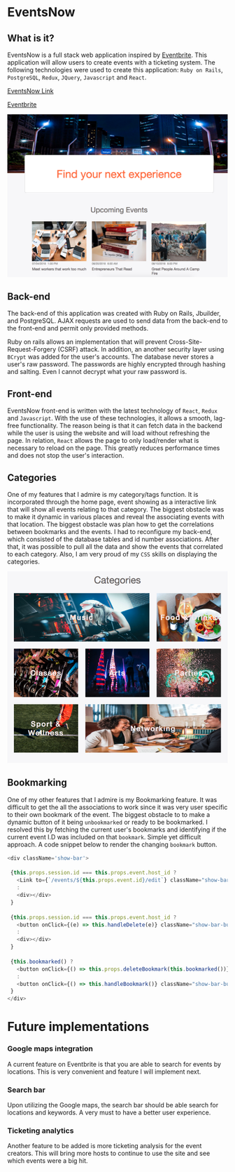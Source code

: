 # EventsNow

## What is it?
EventsNow is a full stack web application inspired by [Eventbrite](https://www.eventbrite.com/).
This application will allow users to create events with a ticketing system. The following technologies were used to create this application: `Ruby on Rails`, `PostgreSQL`, `Redux`, `JQuery`, `Javascript` and `React`.

[EventsNow Link](https://eventsnow.herokuapp.com/#/)

[Eventbrite](https://www.eventbrite.com/)


![Home page view ](https://github.com/Nenry/EventsNow/blob/master/Wireframes/images/eventsnow_homepage.png?raw=true)

## Back-end
The back-end of this application was created with Ruby on Rails, Jbuilder, and PostgreSQL.
AJAX requests are used to send data from the back-end to the front-end and permit only provided methods.

Ruby on rails allows an implementation that will prevent Cross-Site-Request-Forgery (CSRF) attack. In addition, an another security layer using `BCrypt` was added for the user's accounts. The database never stores a user's raw password. The passwords are highly encrypted through hashing and salting. Even I cannot decrypt what your raw password is.

## Front-end
EventsNow front-end is written with the latest technology of `React`, `Redux` and `Javascript`. With the use of these technologies, it allows a smooth, lag-free functionality. The reason being is that it can fetch data in the backend while the user is using the website and will load without refreshing the page. In relation, `React` allows the page to only load/render what is necessary to reload on the page. This greatly reduces performance times and does not stop the user's interaction.


## Categories
One of my features that I admire is my category/tags function. It is incorporated through the home page, event showing as a interactive link that will show all events relating to that category. The biggest obstacle was to make it dynamic in various places and reveal the associating events with that location. The biggest obstacle was plan how to get the correlations between bookmarks and the events. I had to reconfigure my back-end, which consisted of the database tables and id number associations. After that, it was possible to pull all the data and show the events that correlated to each category. Also, I am very proud of my `CSS` skills on displaying the categories.

![Categories](https://github.com/Nenry/EventsNow/blob/master/Wireframes/images/eventsnow_categories.png?raw=true)




## Bookmarking
One of my other features that I admire is my Bookmarking feature. It was difficult to get the all the associations to work since it was very user specific to their own bookmark of the event. The biggest obstacle to to make a dynamic button of it being `unbookmarked` or ready to be bookmarked. I resolved this by fetching the current user's bookmarks and identifying if the current event I.D was included on that `bookmark`. Simple yet difficult approach. A code snippet below to render the changing `bookmark` button.


```javascript
<div className='show-bar'>

 {this.props.session.id === this.props.event.host_id ?
   <Link to={`/events/${this.props.event.id}/edit`} className="show-bar-button">Edit</Link>
   :
   <div></div>
 }

 {this.props.session.id === this.props.event.host_id ?
   <button onClick={(e) => this.handleDelete(e)} className="show-bar-button">Delete</button>
   :
   <div></div>
 }

 {this.bookmarked() ?
   <button onClick={() => this.props.deleteBookmark(this.bookmarked())} className="show-bar-button">Unbookmark</button>
   :
   <button onClick={() => this.handleBookmark()} className="show-bar-button">Bookmark</button>
 }
</div>
```

# Future implementations
### Google maps integration
A current feature on Eventbrite is that you are able to search for events by locations. This is very convenient and feature I will implement next.

### Search bar
Upon utilizing the Google maps, the search bar should be able search for locations and keywords. A very must to have a better user experience.

### Ticketing analytics
Another feature to be added is more ticketing analysis for the event creators. This will bring more hosts to continue to use the site and see which events were a big hit.
